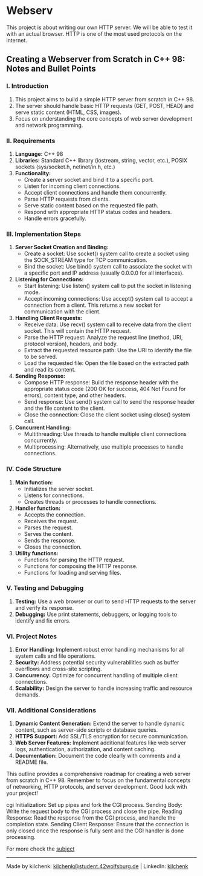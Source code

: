 # Webserv

This project is about writing our own HTTP server. We will be able to test it with an actual browser. HTTP is one of the most used protocols on the internet.

## Creating a Webserver from Scratch in C++ 98: Notes and Bullet Points

### I. Introduction

1. This project aims to build a simple HTTP server from scratch in C++ 98.
2. The server should handle basic HTTP requests (GET, POST, HEAD) and serve static content (HTML, CSS, images).
3. Focus on understanding the core concepts of web server development and network programming.

### II. Requirements

1. **Language:** C++ 98
2. **Libraries:** Standard C++ library (iostream, string, vector, etc.), POSIX sockets (sys/socket.h, netinet/in.h, etc.)
3. **Functionality:**
   - Create a server socket and bind it to a specific port.
   - Listen for incoming client connections.
   - Accept client connections and handle them concurrently.
   - Parse HTTP requests from clients.
   - Serve static content based on the requested file path.
   - Respond with appropriate HTTP status codes and headers.
   - Handle errors gracefully.

### III. Implementation Steps

1. **Server Socket Creation and Binding:**
   - Create a socket: Use socket() system call to create a socket using the SOCK_STREAM type for TCP communication.
   - Bind the socket: Use bind() system call to associate the socket with a specific port and IP address (usually 0.0.0.0 for all interfaces).
2. **Listening for Connections:**
   - Start listening: Use listen() system call to put the socket in listening mode.
   - Accept incoming connections: Use accept() system call to accept a connection from a client. This returns a new socket for communication with the client.
3. **Handling Client Requests:**
   - Receive data: Use recv() system call to receive data from the client socket. This will contain the HTTP request.
   - Parse the HTTP request: Analyze the request line (method, URI, protocol version), headers, and body.
   - Extract the requested resource path: Use the URI to identify the file to be served.
   - Load the requested file: Open the file based on the extracted path and read its content.
4. **Sending Response:**
   - Compose HTTP response: Build the response header with the appropriate status code (200 OK for success, 404 Not Found for errors), content type, and other headers.
   - Send response: Use send() system call to send the response header and the file content to the client.
   - Close the connection: Close the client socket using close() system call.
5. **Concurrent Handling:**
   - Multithreading: Use threads to handle multiple client connections concurrently.
   - Multiprocessing: Alternatively, use multiple processes to handle connections.

### IV. Code Structure

1. **Main function:**
   - Initializes the server socket.
   - Listens for connections.
   - Creates threads or processes to handle connections.
2. **Handler function:**
   - Accepts the connection.
   - Receives the request.
   - Parses the request.
   - Serves the content.
   - Sends the response.
   - Closes the connection.
3. **Utility functions:**
   - Functions for parsing the HTTP request.
   - Functions for composing the HTTP response.
   - Functions for loading and serving files.

### V. Testing and Debugging

1. **Testing:** Use a web browser or curl to send HTTP requests to the server and verify its response.
2. **Debugging:** Use print statements, debuggers, or logging tools to identify and fix errors.

### VI. Project Notes

1. **Error Handling:** Implement robust error handling mechanisms for all system calls and file operations.
2. **Security:** Address potential security vulnerabilities such as buffer overflows and cross-site scripting.
3. **Concurrency:** Optimize for concurrent handling of multiple client connections.
4. **Scalability:** Design the server to handle increasing traffic and resource demands.

### VII. Additional Considerations

1. **Dynamic Content Generation:** Extend the server to handle dynamic content, such as server-side scripts or database queries.
2. **HTTPS Support:** Add SSL/TLS encryption for secure communication.
3. **Web Server Features:** Implement additional features like web server logs, authentication, authorization, and content caching.
4. **Documentation:** Document the code clearly with comments and a README file.

This outline provides a comprehensive roadmap for creating a web server from scratch in C++ 98. Remember to focus on the fundamental concepts of networking, HTTP protocols, and server development. Good luck with your project!



cgi 
Initialization: Set up pipes and fork the CGI process.
Sending Body: Write the request body to the CGI process and close the pipe.
Reading Response: Read the response from the CGI process, and handle the completion state.
Sending Client Response: Ensure that the connection is only closed once the response is fully sent and the CGI handler is done processing.

For more check the [subject](subject.pdf)

---
Made by kilchenk: kilchenk@student.42wolfsburg.de | LinkedIn: [kilchenk](https://www.linkedin.com/in/kyrylo-ilchenko/)